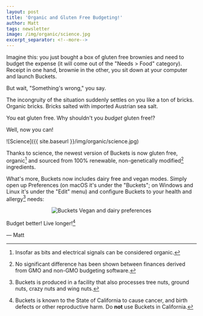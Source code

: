 ```yaml
---
layout: post
title: 'Organic and Gluten Free Budgeting!'
author: Matt
tags: newsletter
image: /img/organic/science.jpg
excerpt_separator: <!--more-->
---
```


Imagine this: you just bought a box of gluten free brownies and need to budget the expense (it will come out of the "Needs > Food" category).  Receipt in one hand, brownie in the other, you sit down at your computer and launch Buckets.

But wait, "Something's wrong," you say.

<!--more-->

The incongruity of the situation suddenly settles on you like a ton of bricks.  Organic bricks.  Bricks salted with imported Austrian sea salt.

You eat gluten free.  Why shouldn't you *budget* gluten free!?

Well, now you can!

![Science]({{ site.baseurl }}/img/organic/science.jpg)

Thanks to science, the newest version of Buckets is now gluten free, organic[^1] and sourced from 100% renewable, non-genetically modified[^2] ingredients.

What's more, Buckets now includes dairy free and vegan modes.  Simply open up Preferences (on macOS it's under the "Buckets"; on Windows and Linux it's under the "Edit" menu) and configure Buckets to your health and allergy[^3] needs:

<div style="text-align: center;">
<figure>
<img src="{{ site.url }}/img/organic/vegandairy.gif" alt="Buckets Vegan and dairy preferences" />
</figure>
</div>

Budget better!  Live longer![^4]

&mdash; Matt

[^1]: Insofar as bits and electrical signals can be considered organic.
[^2]: No significant difference has been shown between finances derived from GMO and non-GMO budgeting software.
[^3]: Buckets is produced in a facility that also processes tree nuts, ground nuts, crazy nuts and wing nuts.
[^4]: Buckets is known to the State of California to cause cancer, and birth defects or other reproductive harm.  Do **not** use Buckets in California.


